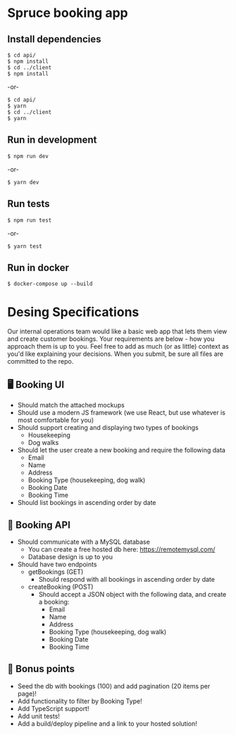 # Spruce booking app

## Install dependencies

```
$ cd api/
$ npm install
$ cd ../client
$ npm install
```

-or-

```
$ cd api/
$ yarn
$ cd ../client
$ yarn
```

## Run in development

```
$ npm run dev
```

-or-

```
$ yarn dev
```

## Run tests

```
$ npm run test
```

-or-

```
$ yarn test
```

## Run in docker

```
$ docker-compose up --build
```

# Desing Specifications

Our internal operations team would like a basic web app that lets them view and create customer bookings. Your requirements are below - how you approach them is up to you. Feel free to add as much (or as little) context as you'd like explaining your decisions. When you submit, be sure all files are committed to the repo.

## 🖥 Booking UI

- Should match the attached mockups
- Should use a modern JS framework (we use React, but use whatever is most comfortable for you)
- Should support creating and displaying two types of bookings
  - Housekeeping
  - Dog walks
- Should let the user create a new booking and require the following data
  - Email
  - Name
  - Address
  - Booking Type (housekeeping, dog walk)
  - Booking Date
  - Booking Time
- Should list bookings in ascending order by date

## 🧰 Booking API

- Should communicate with a MySQL database
  - You can create a free hosted db here: https://remotemysql.com/
  - Database design is up to you
- Should have two endpoints
  - getBookings (GET)
    - Should respond with all bookings in ascending order by date
  - createBooking (POST)
    - Should accept a JSON object with the following data, and create a booking:
      - Email
      - Name
      - Address
      - Booking Type (housekeeping, dog walk)
      - Booking Date
      - Booking Time

## 💯 Bonus points

- Seed the db with bookings (100) and add pagination (20 items per page)!
- Add functionality to filter by Booking Type!
- Add TypeScript support!
- Add unit tests!
- Add a build/deploy pipeline and a link to your hosted solution!
